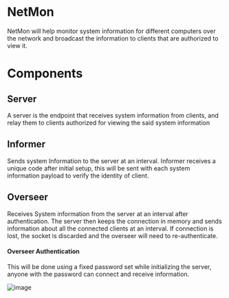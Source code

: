 # NetMon
NetMon will help monitor system information for different computers over the network and broadcast the information to clients that are authorized to view it.

# Components

## Server

A server is the endpoint that receives system information from clients, and relay them to clients authorized for viewing the said system information

## Informer

Sends system Information to the server at an interval. Informer receives a unique code after initial setup, this will be sent with each system information payload to verify the identity of client.

## Overseer

Receives System information from the server at an interval after authentication. The server then keeps the connection in memory and sends information about all the connected clients at an interval. If connection is lost, the socket is discarded and the overseer will need to re-authenticate.

#### Overseer Authentication

This will be done using a fixed password set while initializing the server, anyone with the password can connect and receive information.

![image](https://github.com/user-attachments/assets/9b1a8581-dfe8-4eb1-876d-44de3d6299fb)
